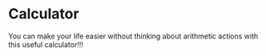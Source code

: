 # Calculator
 You can make your life easier without thinking about arithmetic actions with this useful calculator!!!